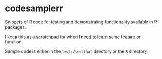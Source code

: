 # codesamplerr
Snippets of R code for testing and demonstrating functionality available in R packages.

I keep this as a scratchpad for when I need to learn some feature or function.

Sample code is either in the `tests/testthat` directory or the `R` directory.

